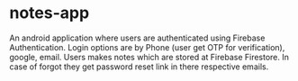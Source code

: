 # notes-app
An android application where users are authenticated using Firebase Authentication. Login options are by Phone (user get OTP for verification), google, email. Users makes notes which are stored at Firebase Firestore. In case of forgot they get password reset link in there respective emails.
